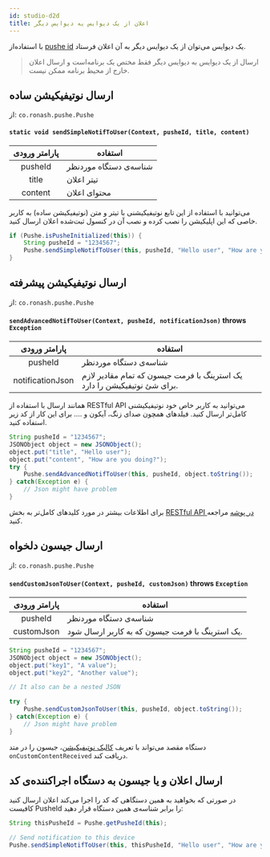 ```yaml
---
id: studio-d2d
title: اعلان از یک دیوایس یه دیوایس دیگر
---
```


با استفاده‌از [pushe id](/docs/android-studio/studio-pusheid) یک دیوایس می‌توان از یک دیوایس دیگر به آن اعلان فرستاد.

> ارسال از یک دیوایس به دیوایس دیگر فقط مختص یک برنامه‌است و ارسال اعلان خارج‌ از محیط برنامه ممکن نیست.

## ارسال نوتیفیکیشن ساده

از: `co.ronash.pushe.Pushe`

<div dir='ltr'>

#### `static void sendSimpleNotifToUser(Context, pusheId, title, content)`

</div>

|پارامتر ورودی|استفاده|
|:--:|--|
|pusheId|شناسه‌ی دستگاه موردنظر|
|title|تیتر اعلان|
|content|محتوای اعلان|

می‌توانید با استفاده از این تابع نوتیفیکیشنی با تیتر و متن (نوتیفیکیشن ساده) به کاربر خاصی که این اپلیکیشن را نصب کرده و نصب آن در کنسول ثبت‌شده اعلان ارسال کنید.

```java
if (Pushe.isPusheInitialized(this)) {
    String pusheId = "1234567";
    Pushe.sendSimpleNotifToUser(this, pusheId, "Hello user", "How are you doing?");
}
```

## ارسال نوتیفیکیشن پیشرفته

از: `co.ronash.pushe.Pushe`

<div dir='ltr'>

#### `sendAdvancedNotifToUser(Context, pusheId, notificationJson)` throws `Exception`

</div>

|پارامتر ورودی|استفاده|
|:--:|--|
|pusheId|شناسه‌ی دستگاه موردنظر|
|notificationJson|یک استرینگ با فرمت جیسون که تمام مقادیر لازم برای شئ نوتیفیکیشن را دارد.|


همانند ارسال با استفاده از RESTful API می‌توانید به کاربر خاص خود نوتیفیکیشنی کامل‌تر ارسال کنید. فیلد‌های همچون صدای زنگ، آیکون و .... برای این کار از کد زیر استفاده کنید.

```java
String pusheId = "1234567";
JSONObject object = new JSONObject();
object.put("title", "Hello user");
object.put("content", "How are you doing?");
try {
    Pushe.sendAdvancedNotifToUser(this, pusheId, object.toString());
} catch(Exception e) {
    // Json might have problem
}
```

برای اطلاعات بیشتر در مورد کلید‌های کامل‌تر به بخش [RESTful API در پوشه](docs/api/api-keys) مراجعه کنید.

## ارسال جیسون دلخواه

از: `co.ronash.pushe.Pushe`

<div dir='ltr'>

#### `sendCustomJsonToUser(Context, pusheId, customJson)` throws `Exception`

</div>

|پارامتر ورودی|استفاده|
|:--:|--|
|pusheId|شناسه‌ی دستگاه موردنظر|
|customJson|یک استرینگ با فرمت جیسون که به کاربر ارسال شود.|


```java
String pusheId = "1234567";
JSONObject object = new JSONObject();
object.put("key1", "A value");
object.put("key2", "Another value");

// It also can be a nested JSON

try {
    Pushe.sendCustomJsonToUser(this, pusheId, object.toString());
} catch(Exception e) {
    // Json might have problem
}
```

دستگاه مقصد می‌تواند با تعریف [کالبک نوتیفیکیشن](studio-listener)، جیسون را در متد `onCustomContentReceived` دریافت کند.

## ارسال اعلان و یا جیسون به دستگاه اجراکننده‌ی کد

در صورتی که بخواهید به همین دستگاهی که کد را اجرا می‌کند اعلان ارسال کنید کافیست PusheId را برابر شناسه‌ی همین دستگاه قرار دهید:

```java
String thisPusheId = Pushe.getPusheId(this);

// Send notification to this device
Pushe.sendSimpleNotifToUser(this, thisPusheId, "Hello user", "How are you?");
```